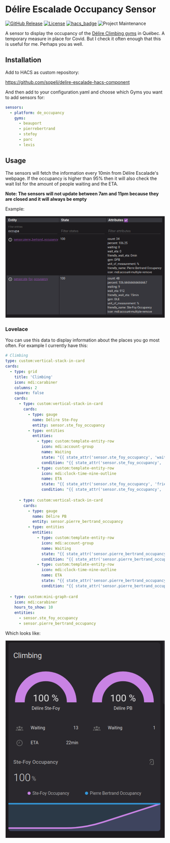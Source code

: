 # Délire Escalade Occupancy Sensor

[![GitHub Release](https://img.shields.io/github/release/sopelj/delire-escalade-hacs-component.svg?style=for-the-badge)](https://github.com/sopelj/delire-escalade-hacs-component/releases)
[![License](https://img.shields.io/github/license/sopelj/delire-escalade-hacs-component.svg?style=for-the-badge)](LICENSE.md)
[![hacs_badge](https://img.shields.io/badge/HACS-Custom-41BDF5.svg?style=for-the-badge)](https://github.com/hacs/integration)
![Project Maintenance](https://img.shields.io/maintenance/yes/2023.svg?style=for-the-badge)

A sensor to display the occupancy of the [Délire Climbing gyms](https://www.delirescalade.com/) in Québec.
A temporary measure in place for Covid. But I check it often enough that this is useful for me. Perhaps you as well.

## Installation

Add to HACS as custom repository:

<https://github.com/sopelj/delire-escalade-hacs-component>

And then add to your configuration.yaml and choose which Gyms you want to add sensors for:

```yaml
sensors:
  - platform: de_occupancy
    gyms:
      - beauport
      - pierrebertrand
      - stefoy
      - parc
      - levis
```

## Usage

The sensors will fetch the information every 10min from Délire Escalade's webpage.
If the occupancy is higher than 95% then it will also check the wait list for the amount of people waiting and the ETA.

**Note: The sensors will not update between 7am and 11pm because they are closed and it will always be empty**

Example:

![Entity data](./examples/entities.png)

### Lovelace

You can use this data to display information about the places you go most often.
For example I currently have this:

```yaml
# Climbing
type: custom:vertical-stack-in-card
cards:
  - type: grid
    title: 'Climbing'
    icon: mdi:carabiner
    columns: 2
    square: false
    cards:
      - type: custom:vertical-stack-in-card
        cards:
          - type: gauge
            name: Délire Ste-Foy
            entity: sensor.ste_foy_occupancy
          - type: entities
            entities:
              - type: custom:template-entity-row
                icon: mdi:account-group
                name: Waiting
                state: "{{ state_attr('sensor.ste_foy_occupancy', 'waiting') }}"
                condition: "{{ state_attr('sensor.ste_foy_occupancy', 'waiting') > 0 }}"
              - type: custom:template-entity-row
                icon: mdi:clock-time-nine-outline
                name: ETA
                state: "{{ state_attr('sensor.ste_foy_occupancy', 'friendly_wait_eta') }}"
                condition: "{{ state_attr('sensor.ste_foy_occupancy', 'friendly_wait_eta') != None }}"

      - type: custom:vertical-stack-in-card
        cards:
          - type: gauge
            name: Délire PB
            entity: sensor.pierre_bertrand_occupancy
          - type: entities
            entities:
              - type: custom:template-entity-row
                icon: mdi:account-group
                name: Waiting
                state: "{{ state_attr('sensor.pierre_bertrand_occupancy', 'waiting') }}"
                condition: "{{ state_attr('sensor.pierre_bertrand_occupancy', 'waiting') > 0 }}"
              - type: custom:template-entity-row
                icon: mdi:clock-time-nine-outline
                name: ETA
                state: "{{ state_attr('sensor.pierre_bertrand_occupancy', 'friendly_wait_eta') }}"
                condition: "{{ state_attr('sensor.pierre_bertrand_occupancy', 'friendly_wait_eta') != '0min' }}"

  - type: custom:mini-graph-card
    icon: mdi:carabiner
    hours_to_show: 10
    entities:
      - sensor.ste_foy_occupancy
      - sensor.pierre_bertrand_occupancy

```

Which looks like:

![Lovelace example](./examples/lovelace.png)
